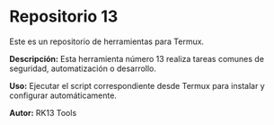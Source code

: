 # Repositorio 13

Este es un repositorio de herramientas para Termux.

**Descripción:** Esta herramienta número 13 realiza tareas comunes de seguridad, automatización o desarrollo.

**Uso:** Ejecutar el script correspondiente desde Termux para instalar y configurar automáticamente.

**Autor:** RK13 Tools
